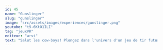 ```yaml
---
id: 45
name: "Gunslinger"
slug: "gunslinger"
image: "src/assets/images/experiences/gunslinger.png"
youtube: "t9-6KtO1ILI"
tag: "jeuxVR"
editeur: "arvi"
text: "Salut les cow-boys! Plongez dans l'univers d'un jeu de tir futuriste, où l'esprit du vieil Ouest se heurte à la technologie de pointe. Inscrivez votre nom dans l'histoire d'un monde peuplé de robots, où les guerres, les maladies et les catastrophes naturelles ont éradiqué l'humanité de la surface de la terre. Pourtant, les humains ont réussi à laisser leur héritage : des robots immortels dotés d'une conscience humaine, ainsi que de sentiments et d'émotions. Préparez-vous à un voyage extraordinaire à travers les lieux captivants d'un monde post-apocalyptique. Des rues asséchées par le soleil des villes abandonnées aux profondeurs inquiétantes des forêts sombres et des vastes canyons. Trouvez votre chemin jusqu'au cœur de ce monde - la Tour de la Renaissance - et participez à la bataille historique."
---
```

